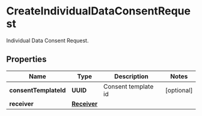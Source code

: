 

# CreateIndividualDataConsentRequest

Individual Data Consent Request.

## Properties

Name | Type | Description | Notes
------------ | ------------- | ------------- | -------------
**consentTemplateId** | **UUID** | Consent template id |  [optional]
**receiver** | [**Receiver**](Receiver.md) |  | 



